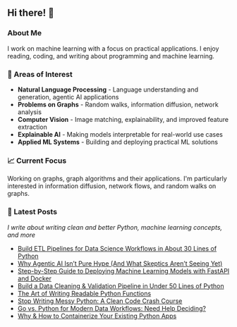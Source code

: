 ## Hi there! 👋

### About Me
I work on machine learning with a focus on practical applications. I enjoy reading, coding, and writing about programming and machine learning.

### 🔬 Areas of Interest
- **Natural Language Processing** - Language understanding and generation, agentic AI applications
- **Problems on Graphs** - Random walks, information diffusion, network analysis
- **Computer Vision** - Image matching, explainability, and improved feature extraction
- **Explainable AI** - Making models interpretable for real-world use cases
- **Applied ML Systems** - Building and deploying practical ML solutions

### 📈 Current Focus
Working on graphs, graph algorithms and their applications. I'm particularly interested in information diffusion, network flows, and random walks on graphs.

### 📝 Latest Posts
*I write about writing clean and better Python, machine learning concepts, and more*
- [Build ETL Pipelines for Data Science Workflows in About 30 Lines of Python](https://www.kdnuggets.com/build-etl-pipelines-for-data-science-workflows-in-about-30-lines-of-python)
- [Why Agentic AI Isn’t Pure Hype (And What Skeptics Aren’t Seeing Yet)](https://www.kdnuggets.com/why-agentic-ai-isnt-pure-hype-and-what-skeptics-arent-seeing-yet)
- [Step-by-Step Guide to Deploying Machine Learning Models with FastAPI and Docker](https://machinelearningmastery.com/step-by-step-guide-to-deploying-machine-learning-models-with-fastapi-and-docker/)
- [Build a Data Cleaning & Validation Pipeline in Under 50 Lines of Python](https://www.kdnuggets.com/build-a-data-cleaning-validation-pipeline-in-under-50-lines-of-python)
- [The Art of Writing Readable Python Functions](https://www.kdnuggets.com/the-art-of-writing-readable-python-functions)
- [Stop Writing Messy Python: A Clean Code Crash Course](https://www.kdnuggets.com/stop-writing-messy-python-a-clean-code-crash-course)
- [Go vs. Python for Modern Data Workflows: Need Help Deciding?](https://www.kdnuggets.com/go-vs-python-for-modern-data-workflows-need-help-deciding)
- [Why & How to Containerize Your Existing Python Apps](https://www.kdnuggets.com/why-how-to-containerize-your-existing-python-apps)





